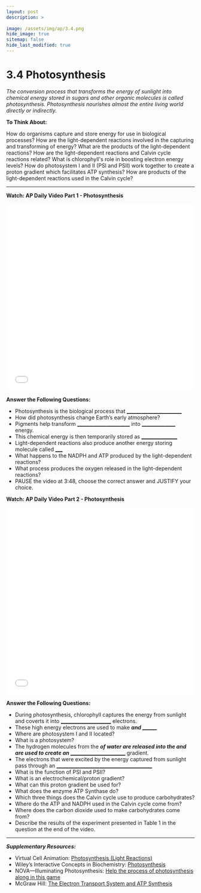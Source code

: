 ```yaml
---
layout: post
description: >
  
image: /assets/img/ap/3.4.png
hide_image: true
sitemap: false
hide_last_modified: true
---
```


# 3.4 Photosynthesis

*The conversion process that transforms the energy of sunlight into chemical energy stored in sugars and other organic molecules is called photosynthesis. Photosynthesis nourishes almost the entire living world directly or indirectly.*

**To Think About:** 

How do organisms capture and store energy for use in biological processes? How are the light-dependent reactions involved in the capturing and transforming of energy? What are the products of the light-dependent reactions? How are the light-dependent reactions and Calvin cycle reactions related? What is chlorophyll's role in boosting electron energy levels? How do photosystem I and II (PSI and PSII) work together to create a proton gradient which facilitates ATP synthesis? How are products of the light-dependent reactions used in the Calvin cycle?

---

**Watch: AP Daily Video Part 1 - Photosynthesis**

<iframe src="//player.bilibili.com/player.html?isOutside=true&aid=762646093&bvid=BV1964y1a7Xj&cid=410484246&p=28&high_quality=1&danmaku=0&autoplay=0" allowfullscreen="allowfullscreen" width="100%" height="500" scrolling="no" frameborder="0" sandbox="allow-top-navigation allow-same-origin allow-forms allow-scripts"></iframe>

**Answer the Following Questions:**

- Photosynthesis is the biological process that <u>_______________________</u>
- How did photosynthesis change Earth’s early atmosphere?
- Pigments help transform <u>______________________</u> into <u>______________</u> energy.
- This chemical energy is then temporarily stored as <u>_______________</u>
- Light-dependent reactions also produce another energy storing molecule called <u>___</u>
- What happens to the NADPH and ATP produced by the light-dependent reactions?
- What process produces the oxygen released in the light-dependent reactions?
- PAUSE the video at 3:48, choose the correct answer and JUSTIFY your choice.

**Watch: AP Daily Video Part 2 - Photosynthesis**

<iframe src="//player.bilibili.com/player.html?isOutside=true&aid=762646093&bvid=BV1964y1a7Xj&cid=410484613&p=29&high_quality=1&danmaku=0&autoplay=0" allowfullscreen="allowfullscreen" width="100%" height="500" scrolling="no" frameborder="0" sandbox="allow-top-navigation allow-same-origin allow-forms allow-scripts"></iframe>

**Answer the Following Questions:**

- During photosynthesis, chlorophyll captures the energy from sunlight and coverts it into <u>_____________________</u> electrons.
- These high energy electrons are used to make <u>___________</u> and <u>_________________</u>
- Where are photosystem I and II located?
- What is a photosystem?
- The hydrogen molecules from the <u>_________________</u> of water are released into the <u>______________________________</u> and are used to create an <u>____________________________________</u> gradient.
- The electrons that were excited by the energy captured from sunlight pass through an <u>________________________________________</u>
- What is the function of PSI and PSII?
- What is an electrochemical/proton gradient?
- What can this proton gradient be used for?
- What does the enzyme ATP Synthase do?
- Which three things does the Calvin cycle use to produce carbohydrates?
- Where do the ATP and NADPH used in the Calvin cycle come from?
- Where does the carbon dioxide used to make carbohydrates come from?
- Describe the results of the experiment presented in Table 1 in the question at the end of the video.

---

***Supplementary Resources:*** 

- Virtual Cell Animation:  [Photosynthesis (Light Reactions)](http://vcell.ndsu.nodak.edu/animations/photosynthesis/index.htm)
- Wiley’s Interactive Concepts in Biochemistry:  [Photosynthesis](https://www.wiley.com/college/boyer/0470003790/animations/photosynthesis/photosynthesis.htm)
- NOVA—Illuminating Photosynthesis:  [Help the process of photosynthesis along in this game](https://www.pbs.org/wgbh/nova/nature/photosynthesis.html)
- McGraw Hill:  [The Electron Transport System and ATP Synthesis](https://highered.mheducation.com/sites/0072507470/student_view0/chapter25/animation__electron_transport_system_and_atp_synthesis__quiz_1_.html)